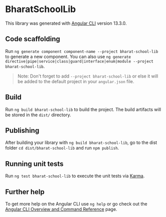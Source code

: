 # BharatSchoolLib

This library was generated with [Angular CLI](https://github.com/angular/angular-cli) version 13.3.0.

## Code scaffolding

Run `ng generate component component-name --project bharat-school-lib` to generate a new component. You can also use `ng generate directive|pipe|service|class|guard|interface|enum|module --project bharat-school-lib`.
> Note: Don't forget to add `--project bharat-school-lib` or else it will be added to the default project in your `angular.json` file. 

## Build

Run `ng build bharat-school-lib` to build the project. The build artifacts will be stored in the `dist/` directory.

## Publishing

After building your library with `ng build bharat-school-lib`, go to the dist folder `cd dist/bharat-school-lib` and run `npm publish`.

## Running unit tests

Run `ng test bharat-school-lib` to execute the unit tests via [Karma](https://karma-runner.github.io).

## Further help

To get more help on the Angular CLI use `ng help` or go check out the [Angular CLI Overview and Command Reference](https://angular.io/cli) page.
